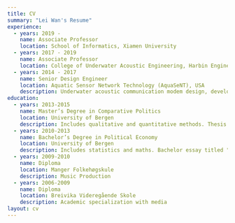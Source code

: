 ```yaml
---
title: CV
summary: "Lei Wan's Resume"
experience:
  - years: 2019 -
    name: Associate Professor
    location: School of Informatics, Xiamen University
  - years: 2017 - 2019
    name: Associate Professor
    location: College of Underwater Acoustic Engineering, Harbin Engineering University
  - years: 2014 - 2017
    name: Senior Design Engineer
    location: Aquatic Sensor Network Technology (AquaSeNT), USA
    description: Underwater acoustic communication modem design, development and performance test.
education:
  - years: 2013-2015
    name: Master’s Degree in Comparative Politics
    location: University of Bergen
    description: Includes qualitative and quantitative methods. Thesis written within the field of comparative political economy, titled "A changed welfare-state. Sweden through the 1980s, How the organization of labor unions and politics matter for economic performance", and graded as exceptional.
  - years: 2010-2013
    name: Bachelor’s Degree in Political Economy
    location: University of Bergen
    description: Includes statistics and maths. Bachelor essay titled "Electoral Implications of the Rational Choice Theory".
  - years: 2009-2010
    name: Diploma
    location: Manger Folkehøgskule
    description: Music Production
  - years: 2006-2009
    name: Diploma
    location: Breivika Videregående Skole
    description: Academic specialization with media
layout: cv
---
```

